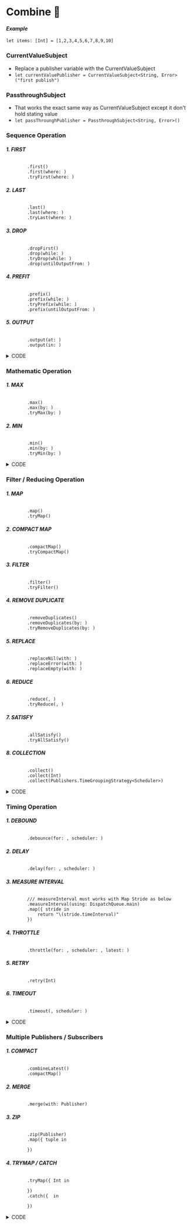 # Combine 🔢

#### _Example_
`let items: [Int] = [1,2,3,4,5,6,7,8,9,10]`
### CurrentValueSubject
- Replace a publisher variable with the CurrentValueSubject
- `let currentValuePublisher = CurrentValueSubject<String, Error>("first publish")`
### PassthroughSubject
- That works the exact same way as CurrentValueSubject except it don't hold stating value
- `let passThrounghPublisher = PassthroughSubject<String, Error>()`
### Sequence Operation
###### **1. FIRST**
            .first()
            .first(where: )
            .tryFirst(where: )
###### **2. LAST**
            .last()
            .last(where: )
            .tryLast(where: )
###### **3. DROP**
            .dropFirst()
            .drop(while: )
            .tryDrop(while: )
            .drop(untilOutputFrom: )
###### **4. PREFIT**
            .prefix()
            .prefix(while: )
            .tryPrefix(while: )
            .prefix(untilOutputFrom: )
###### **5. OUTPUT**
            .output(at: )
            .output(in: )
<details>
<summary>CODE</summary>

```
        //MARK: - Sequence Operation
        
        // FIRST
            .first()
            .first(where: {  $0 > 8 })
        /// If conditionals come before then publisher emit that value
            .tryFirst(where: { int in
                if int == 5 {
                    throw URLError(.badServerResponse)
                }
                return int > 7
            })
        
        // LAST
            .last()
            .last(where: { int in
                int > 3
            })
        /// It will through to the end of the array before return a value
            .tryLast(where: { int in
                if int == 6 {
                    throw URLError(.badServerResponse)
                }
                return int > 4
            })
        
        // DROP: Loại những value thoả điều kiện
            .dropFirst()
        /// 1
            .dropFirst(5)
        /// 6,7,8,9,10
            .drop(while: { $0 < 5 })
        /// 5,6,7,8,9,10
            .tryDrop(while: { int in
                if int == 5 {
                    throw URLError(.badServerResponse)
                }
                return int < 8
            })
        /// printf URLError
        
        // PREFIT: Lấy những giá trị thoả điều kiện
            .prefix(6)
        /// 1,2,3,4,5,6
            .prefix(while: { $0 < 5 })
        /// 1,2,3,4
            .tryPrefix(while: { int in
                if int == 5 {
                    throw URLError(.badServerResponse)
                }
                return int < 8
            })
        /// 1,2,3,4 and URLError
        
        // OUTPUT
            .output(at: 4)
        /// 5
            .output(in: 2...6)
        /// 3,4,5,6,7
```
</details>

### Mathematic Operation
###### **1. MAX**
            .max()
            .max(by: )
            .tryMax(by: )
###### **2. MIN**
            .min()
            .min(by: )
            .tryMin(by: )
<details>
<summary>CODE</summary>

```
        //MARK: - Mathematic Operation
            
        // MAX
            .max()
            .max(by: {  $0 < $1 })
            .tryMax(by: { int1, int2 in
                if int1 == 5 {
                    throw URLError(.badServerResponse)
                }
                return int1 < int2
            })
        
        // MIN
            .min()
            .min(by: { $0 < $1 })
            .tryMin(by: { int1, int2 in
                if int1 == 5 {
                    throw URLError(.badServerResponse)
                }
                return int1 < int2
            })
```
</details>

### Filter / Reducing Operation
###### **1. MAP**
            .map()
            .tryMap()
###### **2. COMPACT MAP**
            .compactMap()
            .tryCompactMap()
###### **3. FILTER**
            .filter()
            .tryFilter()
###### **4. REMOVE DUPLICATE**
            .removeDuplicates()
            .removeDuplicates(by: )
            .tryRemoveDuplicates(by: )
###### **5. REPLACE**
            .replaceNil(with: )
            .replaceError(with: )
            .replaceEmpty(with: )
###### **6. REDUCE**
            .reduce(, )
            .tryReduce(, )
###### **7. SATISFY**
            .allSatisfy()
            .tryAllSatisfy()
###### **8. COLLECTION**
            .collect()
            .collect(Int)
            .collect(Publishers.TimeGroupingStrategy<Scheduler>)
<details>
<summary>CODE</summary>

```
//MARK: - Filter / Reducing Operation

        // MAP
            .map({ String($0) })
            .tryMap({ int in
                if int == 5 {
                    throw URLError(.badServerResponse)
                }
                return String(int)
            })
        /// It the same tryMap but in with additional we will return a value
            .compactMap({ int in
                if 2 < int && int <= 8 {
                    return nil
                }
                return String(int)
            })
        /// 1,2,9,10
        
        // COMPACT MAP
            .tryCompactMap({ int in
                if int == 3 {
                    return nil
                }

                if int == 5 {
                    throw URLError(.badServerResponse)
                }
                return String(int)
            })
        /// 1,2,4 and URLError
        
        // FILTER
            .filter({ $0 > 5 && $0 < 9 })
        /// 6,7,8
            .tryFilter({ int in
                if int == 6 {
                    throw URLError(.badServerResponse)
                }
                return int % 2 == 0
            })
        /// 2,4 and URLError
        
        // REMOVE DUPLICATES
            .removeDuplicates()
        /// 1,2,3,4,5,6,7,8,9,10
            .removeDuplicates(by: { $0 == $1 })
        /// 1,2,3,4,5,6,7,8,9,10
            .tryRemoveDuplicates(by: { int1, int2 in
                if int1 < int2 {
                    throw URLError(.badServerResponse)
                }
                return (int1 != 0)
            })
        /// 1 and URLError
        
        // REPLACE
        /// Replace nil value with 5 value
            .replaceNil(with: 5)
            .replaceEmpty(with: 5)
        /// We can combine replace with tryMap to replace error with a default value
            .tryMap({ int in
                if int == 5 {
                    throw URLError(.badServerResponse)
                }
                return String(int)
            })
            .replaceError(with: String(7))
        /// 1,2,3,4,7
        
        // SCAN
            .scan(3, { existingValue, newValue in
                return existingValue + newValue
            })
        /// We can use this two command lines below to replace for full command line above
            .scan(3, { $0 + $1 })
            .scan(3, +)
        /// 4,6,9,13,18,24,31,39,48,58
        
        // REDUCE
        /// It return final value after plug each value, result of the command line is 58
            .reduce(3, { existingValue, newValue in
                return existingValue + newValue
            })
            .reduce(3, +)
        
        // SATISFY
            .allSatisfy({ $0 < 10 })
        /*
         let targetRange = (-1...100)
         let numbers = [-1, 0, 10, 5]
         numbers.publisher
             .allSatisfy { targetRange.contains($0) }
             .sink { print("\($0)") }

         // Prints: "true"
         */
//            .tryAllSatisfy({ bool in
//                if (bool != 0) {
//                    throw URLError(.badServerResponse)
//                }
//                return (bool != 0)
//            })
        
        // COLECTION
        /// Nó sẽ trả về một lúc nhiều giá trị tuỳ thuộc mình chỉ định trong collect
        /// Và ta phải đặt nó sau map khi đó mứi có tác dụng
            .map({ String($0) })
        /// Nó sẽ trả về kiểu mảng vì vậy mình có thể gán = thay về append như từng phần tử
            .collect()
        /// Nó sẽ trả về cùng lúc 2 phần tử
            .collect(2)
```
</details>

### Timing Operation
###### **1. DEBOUND**
            .debounce(for: , scheduler: )     
###### **2. DELAY**
            .delay(for: , scheduler: )
###### **3. MEASURE INTERVAL**
            /// measureInterval must works with Map Stride as below
            .measureInterval(using: DispatchQueue.main)
            .map({ stride in
                return "\(stride.timeInterval)"
            })
###### **4. THROTTLE**
            .throttle(for: , scheduler: , latest: )
###### **5. RETRY**
            .retry(Int)
###### **6. TIMEOUT**
            .timeout(, scheduler: )
<details>
<summary>CODE</summary>
            
```
        //MARK: - Timing Operations
        
        // DEBOUND
        /// Thời gian bắt đầu đếm tính từ lần xuất bản cuối cùng.
        /// VD: xuất bản ở giây 0.25 thì 2 giây sau nó mới đẩy đi
        /// Trong vòng 2 giây đó: có giá trị mới thì xuất bản giá trị đó. Sau đó bắt đầu đếm lại.
        /// Không có giá trị mới thì xuất bản giá trị cuói cùng
         /*
          Example:
          let bounces:[(Int,TimeInterval)] = [
              (0, 0),
              (1, 0.25),  // 0.25s interval since last index
              (2, 1),     // 0.75s interval since last index
              (3, 1.25),  // 0.25s interval since last index
              (4, 1.5),   // 0.25s interval since last index
              (5, 2)      // 0.5s interval since last index
          ]

          let subject = PassthroughSubject<Int, Never>()
          cancellable = subject
              .debounce(for: .seconds(0.5), scheduler: RunLoop.main)
              .sink { index in
                  print ("Received index \(index)")
              }

          for bounce in bounces {
              DispatchQueue.main.asyncAfter(deadline: .now() + bounce.1) {
                  subject.send(bounce.0)
              }
          }

          // Prints:
          //  Received index 1
          //  Received index 4
          //  Received index 5

          //  Here is the event flow shown from the perspective of time, showing value delivery through the `debounce()` operator:

          //  Time 0: Send index 0.
          //  Time 0.25: Send index 1. Index 0 was waiting and is discarded.
          //  Time 0.75: Debounce period ends, publish index 1.
          //  Time 1: Send index 2.
          //  Time 1.25: Send index 3. Index 2 was waiting and is discarded.
          //  Time 1.5: Send index 4. Index 3 was waiting and is discarded.
          //  Time 2: Debounce period ends, publish index 4. Also, send index 5.
          //  Time 2.5: Debounce period ends, publish index 5.
          */
         /// Với các giá trị khác thì nên set theo giá trị lớn nhất
            .debounce(for: 2, scheduler: DispatchQueue.main)
        
        // DELAY
            .delay(for: 5, scheduler: DispatchQueue.main)
        
        // MEASURE INTERVAL
        /// measureInterval must be works with Map Stride as below
            .measureInterval(using: DispatchQueue.main)
            .map({ stride in
                return "\(stride.timeInterval)"
            })
        
        // THROTTLE
        /// Inteval of each publisher
        /// Thời gian được tỉnh từ ban đầu, không phụ thuộc vào lần xuất bản cuối như debound. Đây là sự khác nhau giữa hai cái.
        /// latest:
        ///  - true: Đúng thời gian 3s mà không có phần tử nào thì lấy phần tử cuối cùng
        ///  - false: Đúng thời gian 3s mà không có phần tử nào thì lấy phần tử đầu tiên nhận được
            .throttle(for: 1.5, scheduler: DispatchQueue.main, latest: true)
        
        // RETRY
        /// While get data from API, if error then we will special times retry request.
            .retry(3)
        
        // TIMEOUT
        /// This is waiting inteval before start publisher
        /// EX: We set delay is 5 senconds then we will not get anything values because timeout is 4 seconds
        /// .delay(for: 5, scheduler: DispatchQueue.main)
        /// .timeout(4, scheduler: DispatchQueue.main)
            .timeout(0.3, scheduler: DispatchQueue.main)
            
```
</details>

### Multiple Publishers / Subscribers
###### **1. COMPACT**
            .combineLatest()
            .compactMap()
###### **2. MERGE**
            .merge(with: Publisher)
###### **3. ZIP**
            .zip(Publisher)
            .map({ tuple in
                
            })
###### **4. TRYMAP / CATCH**
            .tryMap({ Int in
                
            })
            .catch({  in
                
            })
            
<details>
<summary>CODE</summary>
            
```
        // MARK: - Multiple Publishers / Subscribers
        
        // COMPACT
         /// Combine many Publisher together
         /// After that use compactMap to show it
//            .combineLatest(dataService.boolPublisher, dataService.intPublisher)
//            .compactMap({ (int1, bool, int2) in
//                if bool {
//                    return String(int1)
//                }
//                return int2
//            })
         /// Rút gọn code
            .compactMap({ $1 ? String($0) : String($2) })
            .removeDuplicates()
        
        // MERGE
        /// Merger result of publisher and requires of type is  equivalent
        /// Int with Int, Bool with Bool, Double with Double,...
            .merge(with: dataService.intPublisher)
        /// Result: 1,2,3,4,5,6,888,7,888,8,888,9,10
        
        // ZIP
        /// Zip dùng để kết hợp kêt quả của nhiều publisher lại với nhau theo từng bộ sau đó publish a tuples.
        /// Sau đó ta dùng map (tuple đại diện) để show ra cái đó.
        /// Số phần tử thu được sẽ = với số lượng publisher ít nhất.
        /// Chỉ publisher khi tất các Publishers emits an event.
        /// Nếu bất kì publisher nào kết thúc thành công hay fails thì zip nó cũng sẽ có kết quả tương ứng
        /// If any upstream publisher finishers successfully or fails with an error, so too does the zipped publisher.
        /// Như ex: Dù là i > 4 && i < 8 = 5,6,7 thì = true, còn lại = false và ta chỉ zip cái giá trị bool nên nó sẽ in ra đủ 10 bộ
//            .zip(dataService.boolPublisher)
//            .map({ tuple in
//                return String(tuple.0) + tuple.1.description
//            })
        /// Ngược lại, như ví dụ dưới:
        /// ex: i > 4 && i < 8 = 5,6,7 và ta zip cả int nên kết quả thu được chỉ có 3 elements
            .zip(dataService.boolPublisher, dataService.intPublisher)
//            .map({ (int, bool) in
//                if bool {
//                    return String(int)
//                }
//                return "n/a"
//            })
        /// or
            .map({ tuple in
                return String(tuple.0) + " " + tuple.1.description + " " + String(tuple.2)
            })
        
        // TRY MAP / CATCH
        /// Will print 1,2,3,4 and when = 5 it will be got URLError
        /// If URLError will be print intPublisher
        /// Because intPublisher had 3 lements (i > 4 && i < 8 = 5,6,7)
        /// So result: 1,2,3,4,888,888,888
            .tryMap({ int in
                if int == 5 {
                    throw URLError(.badServerResponse)
                }
                return int
            })
            .catch({ error in
                return self.dataService.intPublisher
            })
         

```
</details>          
